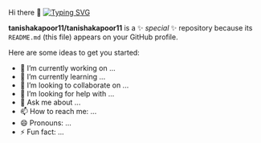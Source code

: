  Hi there 👋
[![Typing SVG](https://readme-typing-svg.demolab.com/?lines=Hi+there+👋;Second+line+of+text)](https://git.io/typing-svg)

**tanishakapoor11/tanishakapoor11** is a ✨ _special_ ✨ repository because its `README.md` (this file) appears on your GitHub profile.

Here are some ideas to get you started:

- 🔭 I’m currently working on ...
- 🌱 I’m currently learning ...
- 👯 I’m looking to collaborate on ...
- 🤔 I’m looking for help with ...
- 💬 Ask me about ...
- 📫 How to reach me: ...
- 😄 Pronouns: ...
- ⚡ Fun fact: ...

